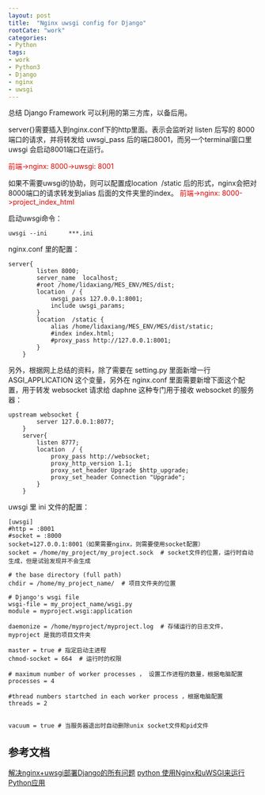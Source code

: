 ```yaml
---
layout: post
title:  "Nginx uwsgi config for Django"
rootCate: "work"
categories:
- Python
tags:
- work
- Python3
- Django
- nginx
- uwsgi
---
```


总结 Django Framework 可以利用的第三方库，以备后用。

<!---more--->

server{}需要插入到nginx.conf下的http里面。表示会监听对 listen 后写的 8000 端口的请求，并将转发给 uwsgi_pass 后的端口8001，而另一个terminal窗口里uwsgi 会启动8001端口在运行。

<font color="#dd0000"> 前端->nginx: 8000->uwsgi: 8001 </font>

如果不需要uwsgi的协助，则可以配置成location  /static 后的形式，nginx会把对8000端口的请求转发到alias 后面的文件夹里的index。
<font color="#dd0000"> 前端->nginx: 8000->project_index_html </font>

启动uwsgi命令：
```
uwsgi --ini      ***.ini
```
nginx.conf 里的配置：
```
server{
		listen 8000;
		server_name  localhost;
		#root /home/lidaxiang/MES_ENV/MES/dist;		
		location  / { 
		    uwsgi_pass 127.0.0.1:8001;
		    include uwsgi_params;	    
		}
		location  /static {
		    alias /home/lidaxiang/MES_ENV/MES/dist/static;
		    #index index.html;
		    #proxy_pass http://127.0.0.1:8001;
		}
	}
```

另外，根据网上总结的资料，除了需要在 setting.py 里面新增一行 ASGI_APPLICATION 这个变量，另外在 nginx.conf 里面需要新增下面这个配置，用于转发 websocket 请求给 daphne 这种专门用于接收 websocket 的服务器：
```
upstream websocket {
	    server 127.0.0.1:8077;
	}																																	
	server{
		listen 8777;
		location  / {
		    proxy_pass http://websocket;
		    proxy_http_version 1.1;
		    proxy_set_header Upgrade $http_upgrade;
		    proxy_set_header Connection "Upgrade";
		}
	}
```

uwsgi 里 ini 文件的配置：
```
[uwsgi]
#http = :8001
#socket = :8000
socket=127.0.0.1:8001（如果需要nginx，则需要使用socket配置）
socket = /home/my_project/my_project.sock  # socket文件的位置，运行时自动生成，但是试验发现并不会生成

# the base directory (full path)
chdir = /home/my_project_name/  # 项目文件夹的位置

# Django's wsgi file
wsgi-file = my_project_name/wsgi.py
module = myproject.wsgi:application

daemonize = /home/myproject/myproject.log  # 存储运行的日志文件， myproject 是我的项目文件夹

master = true # 指定启动主进程
chmod-socket = 664  # 运行时的权限

# maximum number of worker processes ， 设置工作进程的数量，根据电脑配置
processes = 4

#thread numbers startched in each worker process ，根据电脑配置
threads = 2


vacuum = true # 当服务器退出时自动删除unix socket文件和pid文件
```

## 参考文档
[解决nginx+uwsgi部署Django的所有问题](解决nginx+uwsgi部署Django的所有问题)
[python 使用Nginx和uWSGI来运行Python应用](https://www.cnblogs.com/Erick-L/p/7066455.html)
